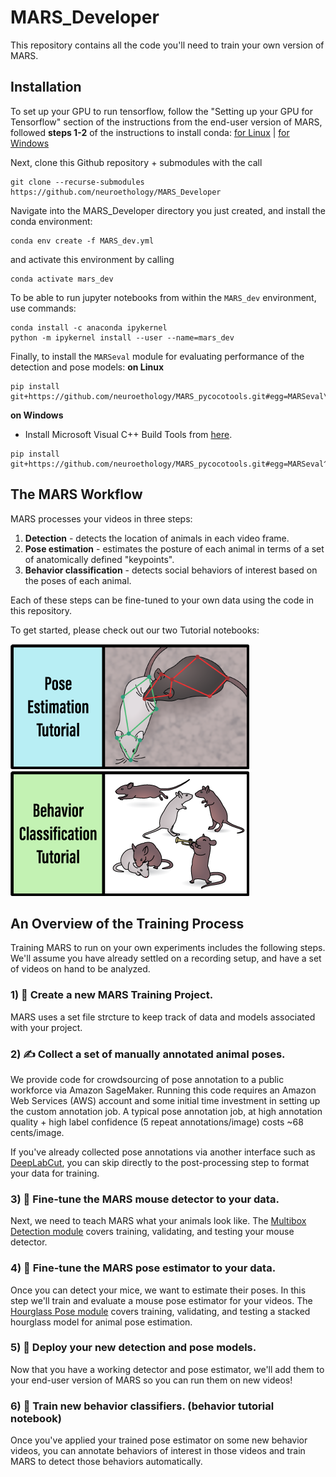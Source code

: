 
# MARS_Developer
This repository contains all the code you'll need to train your own version of MARS.

## Installation
To set up your GPU to run tensorflow, follow the "Setting up your GPU for Tensorflow" section of the instructions from the end-user version of MARS, followed **steps 1-2** of the instructions to install conda: [for Linux](https://github.com/neuroethology/MARS/blob/master/docs/install_linux_nvidia.md#setting-up-your-gpu-for-tensorflow) | [for Windows](https://github.com/neuroethology/MARS/blob/master/docs/install_windows_nvidia.md#setting-up-your-gpu-for-tensorflow)

Next, clone this Github repository + submodules with the call
```
git clone --recurse-submodules https://github.com/neuroethology/MARS_Developer
```

Navigate into the MARS_Developer directory you just created, and install the conda environment:
```
conda env create -f MARS_dev.yml
```
and activate this environment by calling
```
conda activate mars_dev
```
To be able to run jupyter notebooks from within the `MARS_dev` environment, use commands:
```
conda install -c anaconda ipykernel
python -m ipykernel install --user --name=mars_dev
```
Finally, to install the `MARSeval` module for evaluating performance of the detection and pose models:
**on Linux**
```
pip install git+https://github.com/neuroethology/MARS_pycocotools.git#egg=MARSeval\&subdirectory=PythonAPI
```
**on Windows**
* Install Microsoft Visual C++ Build Tools from [here](https://visualstudio.microsoft.com/visual-cpp-build-tools/).
```
pip install git+https://github.com/neuroethology/MARS_pycocotools.git#egg=MARSeval^&subdirectory=PythonAPI
```
## The MARS Workflow
MARS processes your videos in three steps:
1) **Detection** - detects the location of animals in each video frame.
2) **Pose estimation** - estimates the posture of each animal in terms of a set of anatomically defined "keypoints".
3) **Behavior classification** - detects social behaviors of interest based on the poses of each animal.

Each of these steps can be fine-tuned to your own data using the code in this repository.

To get started, please check out our two Tutorial notebooks:

[![](pose_annotation_tools/docs/pose_tutorial_button.png)](https://nbviewer.jupyter.org/github/neuroethology/MARS_Developer/blob/master/MARS_pose_tutorial.ipynb) [![](pose_annotation_tools/docs/behavior_tutorial_button.png)](https://nbviewer.jupyter.org/github/neuroethology/MARS_Developer/blob/master/MARS_behavior_tutorial.ipynb)

## An Overview of the Training Process
Training MARS to run on your own experiments includes the following steps. We'll assume you have already settled on a recording setup, and have a set of videos on hand to be analyzed.

### 1) 📁 Create a new MARS Training Project.
MARS uses a set file strcture to keep track of data and models associated with your project.

### 2) ✍️ Collect a set of manually annotated animal poses.
We provide code for crowdsourcing of pose annotation to a public workforce via Amazon SageMaker. Running this code requires an Amazon Web Services (AWS) account and some initial time investment in setting up the custom annotation job. A typical pose annotation job, at high annotation quality + high label confidence (5 repeat annotations/image) costs ~68 cents/image.

If you've already collected pose annotations via another interface such as [DeepLabCut](https://github.com/DeepLabCut/DeepLabCut/blob/master/docs/UseOverviewGuide.md#label-frames), you can skip directly to the post-processing step to format your data for training.

### 3) 🎯 Fine-tune the MARS mouse detector to your data.
Next, we need to teach MARS what your animals look like. The [Multibox Detection module](multibox_detection) covers training, validating, and testing your mouse detector.

### 4) 🐁 Fine-tune the MARS pose estimator to your data.
Once you can detect your mice, we want to estimate their poses. In this step we'll train and evaluate a mouse pose estimator for your videos. The [Hourglass Pose module](hourglass_pose) covers training, validating, and testing a stacked hourglass model for animal pose estimation.

### 5) 🚀 Deploy your new detection and pose models.
Now that you have a working detector and pose estimator, we'll add them to your end-user version of MARS so you can run them on new videos!

### 6) 💪 Train new behavior classifiers. (behavior tutorial notebook)
Once you've applied your trained pose estimator on some new behavior videos, you can annotate behaviors of interest in those videos and train MARS to detect those behaviors automatically.
